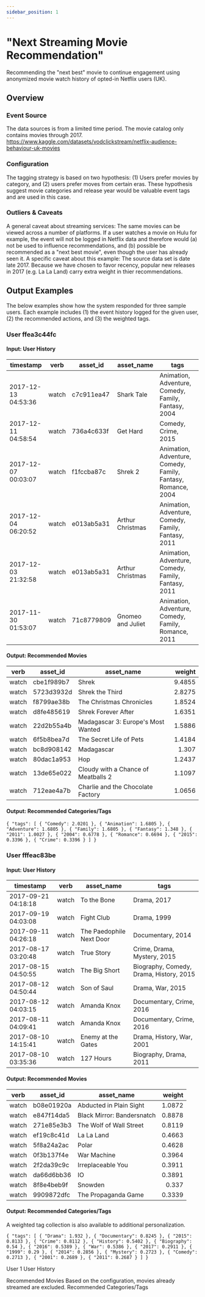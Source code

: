 ```yaml
---
sidebar_position: 1
---
```


# "Next Streaming Movie Recommendation"

Recommending the "next best" movie to continue engagement using anonymized movie watch history of opted-in Netflix users (UK).

## Overview

### Event Source

The data sources is from a limited time period. The movie catalog only contains movies through 2017.
https://www.kaggle.com/datasets/vodclickstream/netflix-audience-behaviour-uk-movies

### Configuration

The tagging strategy is based on two hypothesis: (1) Users prefer movies by category, and (2) users prefer moves from certain eras. These hypothesis suggest movie categories and release year would be valuable event tags and are used in this case.

### Outliers & Caveats

A general caveat about streaming services: The same movies can be viewed across a number of platforms. If a user watches a movie on Hulu for example, the event will not be logged in Netflix data and therefore would (a) not be used to influence recommendations, and (b) possible be recommended as a "next best movie", even though the user has already seen it.
A specific caveat about this example: The source data set is date late 2017. Because we have chosen to favor recency, popular new releases in 2017 (e.g. La La Land) carry extra weight in thier recommendations.

## Output Examples

The below examples show how the system responded for three sample users. Each example includes (1) the event history logged for the given user, (2) the recommended actions, and (3) the weighted tags.

### User ffea3c44fc
#### Input: User History

| timestamp           | verb  | asset\_id  | asset\_name       | tags                                                         |
| ------------------- | ----- | ---------- | ----------------- | ------------------------------------------------------------ |
| 2017-12-13 04:53:36 | watch | c7c911ea47 | Shark Tale        | Animation, Adventure, Comedy, Family, Fantasy, 2004          |
| 2017-12-11 04:58:54 | watch | 736a4c633f | Get Hard          | Comedy, Crime, 2015                                          |
| 2017-12-07 00:03:07 | watch | f1fccba87c | Shrek 2           | Animation, Adventure, Comedy, Family, Fantasy, Romance, 2004 |
| 2017-12-04 06:20:52 | watch | e013ab5a31 | Arthur Christmas  | Animation, Adventure, Comedy, Family, Fantasy, 2011          |
| 2017-12-03 21:32:58 | watch | e013ab5a31 | Arthur Christmas  | Animation, Adventure, Comedy, Family, Fantasy, 2011          |
| 2017-11-30 01:53:07 | watch | 71c8779809 | Gnomeo and Juliet | Animation, Adventure, Comedy, Family, Romance, 2011          |

#### Output: Recommended Movies

| verb  | asset\_id  | asset\_name                         | weight |
| ----- | ---------- | ----------------------------------- | -----: |
| watch | cbe1f989b7 | Shrek                               | 9.4855 |
| watch | 5723d3932d | Shrek the Third                     | 2.8275 |
| watch | f8799ae38b | The Christmas Chronicles            | 1.8524 |
| watch | d8fe485619 | Shrek Forever After                 | 1.6351 |
| watch | 22d2b55a4b | Madagascar 3: Europe's Most Wanted  | 1.5886 |
| watch | 6f5b8bea7d | The Secret Life of Pets             | 1.4184 |
| watch | bc8d908142 | Madagascar                          |  1.307 |
| watch | 80dac1a953 | Hop                                 | 1.2437 |
| watch | 13de65e022 | Cloudy with a Chance of Meatballs 2 | 1.1097 |
| watch | 712eae4a7b | Charlie and the Chocolate Factory   | 1.0656 |

#### Output: Recommended Categories/Tags

`
{ "tags": [ { "Comedy": 2.0201 }, { "Animation": 1.6805 }, { "Adventure": 1.6805 }, { "Family": 1.6805 }, { "Fantasy": 1.348 }, { "2011": 1.0027 }, { "2004": 0.6778 }, { "Romance": 0.6694 }, { "2015": 0.3396 }, { "Crime": 0.3396 } ] }
`

### User fffeac83be

#### Input: User History

| timestamp           | verb  | asset\_name              | tags                                    |
| ------------------- | ----- | ------------------------ | --------------------------------------- |
| 2017-09-21 04:18:18 | watch | To the Bone              | Drama, 2017                             |
| 2017-09-19 04:03:08 | watch | Fight Club               | Drama, 1999                             |
| 2017-09-11 04:26:18 | watch | The Paedophile Next Door | Documentary, 2014                       |
| 2017-08-17 03:20:48 | watch | True Story               | Crime, Drama, Mystery, 2015             |
| 2017-08-15 04:50:55 | watch | The Big Short            | Biography, Comedy, Drama, History, 2015 |
| 2017-08-12 04:50:44 | watch | Son of Saul              | Drama, War, 2015                        |
| 2017-08-12 04:03:15 | watch | Amanda Knox              | Documentary, Crime, 2016                |
| 2017-08-11 04:09:41 | watch | Amanda Knox              | Documentary, Crime, 2016                |
| 2017-08-10 14:15:41 | watch | Enemy at the Gates       | Drama, History, War, 2001               |
| 2017-08-10 03:35:36 | watch | 127 Hours                | Biography, Drama, 2011                  |

#### Output: Recommended Movies

| verb  | asset\_id  | asset\_name                | weight |
| ----- | ---------- | -------------------------- | -----: |
| watch | b08e01920a | Abducted in Plain Sight    | 1.0872 |
| watch | e847f14da5 | Black Mirror: Bandersnatch | 0.8878 |
| watch | 271e85e3b3 | The Wolf of Wall Street    | 0.8119 |
| watch | ef19c8c41d | La La Land                 | 0.4663 |
| watch | 5f8a24a2ac | Polar                      | 0.4628 |
| watch | 0f3b137f4e | War Machine                | 0.3964 |
| watch | 2f2da39c9c | Irreplaceable You          | 0.3911 |
| watch | da66d6bb36 | IO                         | 0.3891 |
| watch | 8f8e4beb9f | Snowden                    |  0.337 |
| watch | 9909872dfc | The Propaganda Game        | 0.3339 |

#### Output: Recommended Categories/Tags

A weighted tag collection is also available to additional personalization.

`
{ "tags": [ { "Drama": 1.932 }, { "Documentary": 0.8245 }, { "2015": 0.8133 }, { "Crime": 0.8112 }, { "History": 0.5402 }, { "Biography": 0.54 }, { "2016": 0.5389 }, { "War": 0.5386 }, { "2017": 0.2911 }, { "1999": 0.29 }, { "2014": 0.2856 }, { "Mystery": 0.2723 }, { "Comedy": 0.2713 }, { "2001": 0.2689 }, { "2011": 0.2687 } ] }
`

User 1
User History

Recommended Movies
Based on the configuration, movies already streamed are excluded. 
Recommended Categories/Tags
